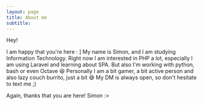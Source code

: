 ```yaml
---
layout: page
title: About me
subtitle:
---
```


Hey! 

I am happy that you're here : ] 
My name is Simon, and I am studying Information Technology. Right now I am interested in PHP a lot, especially I am using Laravel and learning about SPA. But also I'm working with python, bash or even Octave 😆
Personally I am a bit gamer, a bit active person and also lazy couch burrito, just a bit 😅
My DM is always open, so don't hesitate to text me ;)

Again, thanks that you are here!
Simon :> 
